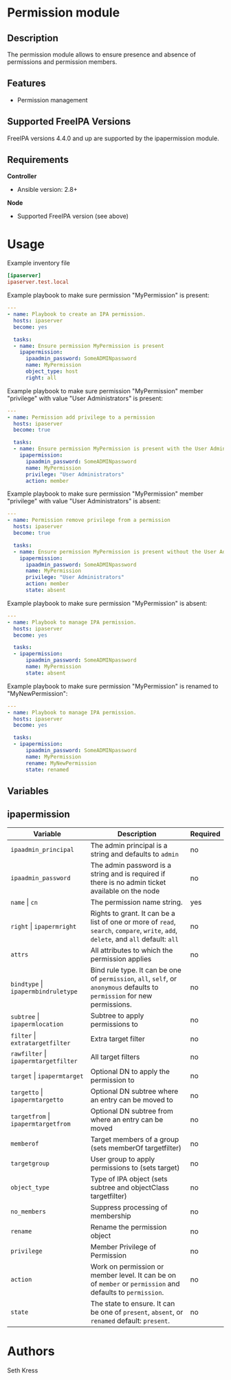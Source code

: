 Permission module
============

Description
-----------

The permission module allows to ensure presence and absence of permissions and permission members.

Features
--------

* Permission management


Supported FreeIPA Versions
--------------------------

FreeIPA versions 4.4.0 and up are supported by the ipapermission module.


Requirements
------------

**Controller**
* Ansible version: 2.8+

**Node**
* Supported FreeIPA version (see above)


Usage
=====

Example inventory file

```ini
[ipaserver]
ipaserver.test.local
```


Example playbook to make sure permission "MyPermission" is present:

```yaml
---
- name: Playbook to create an IPA permission.
  hosts: ipaserver
  become: yes

  tasks:
  - name: Ensure permission MyPermission is present
    ipapermission:
      ipaadmin_password: SomeADMINpassword
      name: MyPermission
      object_type: host
      right: all
```

Example playbook to make sure permission "MyPermission" member "privilege" with value "User Administrators" is present:

```yaml
---
- name: Permission add privilege to a permission
  hosts: ipaserver
  become: true

  tasks:
  - name: Ensure permission MyPermission is present with the User Administrators privilege present
    ipapermission:
      ipaadmin_password: SomeADMINpassword
      name: MyPermission
      privilege: "User Administrators"
      action: member
```


Example playbook to make sure permission "MyPermission" member "privilege" with value "User Administrators" is absent:


```yaml
---
- name: Permission remove privilege from a permission
  hosts: ipaserver
  become: true

  tasks:
  - name: Ensure permission MyPermission is present without the User Administrators privilege
    ipapermission:
      ipaadmin_password: SomeADMINpassword
      name: MyPermission
      privilege: "User Administrators"
      action: member
      state: absent
```


Example playbook to make sure permission "MyPermission" is absent:

```yaml
---
- name: Playbook to manage IPA permission.
  hosts: ipaserver
  become: yes

  tasks:
  - ipapermission:
      ipaadmin_password: SomeADMINpassword
      name: MyPermission
      state: absent
```

Example playbook to make sure permission "MyPermission" is renamed to "MyNewPermission":

```yaml
---
- name: Playbook to manage IPA permission.
  hosts: ipaserver
  become: yes

  tasks:
  - ipapermission:
      ipaadmin_password: SomeADMINpassword
      name: MyPermission
      rename: MyNewPermission
      state: renamed
```




Variables
---------

ipapermission
-------

Variable | Description | Required
-------- | ----------- | --------
`ipaadmin_principal` | The admin principal is a string and defaults to `admin` | no
`ipaadmin_password` | The admin password is a string and is required if there is no admin ticket available on the node | no
`name` \| `cn` | The permission name string. | yes
`right` \| `ipapermright` | Rights to grant. It can be a list of one or more of `read`, `search`, `compare`, `write`, `add`, `delete`, and `all` default: `all` | no
`attrs` | All attributes to which the permission applies | no
`bindtype` \| `ipapermbindruletype` | Bind rule type. It can be one of `permission`, `all`, `self`, or `anonymous` defaults to `permission` for new permissions.| no
`subtree` \| `ipapermlocation` | Subtree to apply permissions to | no
`filter` \| `extratargetfilter` | Extra target filter | no
`rawfilter` \| `ipapermtargetfilter` | All target filters | no
`target` \| `ipapermtarget` | Optional DN to apply the permission to | no
`targetto` \| `ipapermtargetto` | Optional DN subtree where an entry can be moved to | no
`targetfrom` \| `ipapermtargetfrom` | Optional DN subtree from where an entry can be moved | no
`memberof` | Target members of a group (sets memberOf targetfilter) | no
`targetgroup` | User group to apply permissions to (sets target) | no
`object_type` | Type of IPA object (sets subtree and objectClass targetfilter) | no
`no_members` | Suppress processing of membership | no
`rename` | Rename the permission object | no
`privilege` | Member Privilege of Permission | no
`action` | Work on permission or member level. It can be on of `member` or `permission` and defaults to `permission`. | no
`state` | The state to ensure. It can be one of `present`, `absent`, or `renamed` default: `present`. | no

Authors
=======

Seth Kress
